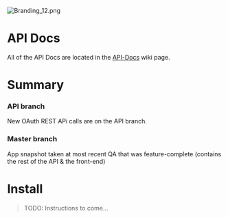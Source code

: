 ![Branding_12.png](http://i.imgur.com/5o0da.png)

# API Docs

All of the API Docs are located in the [API-Docs](https://github.com/balderdashy/olympus-blackops/wiki/API-Docs)
wiki page.


# Summary

### API branch
New OAuth REST APi calls are on the API branch.

### Master branch
App snapshot taken at most recent QA that was feature-complete
(contains the rest of the API & the front-end)


# Install

> TODO: Instructions to come...




<!--

# Installation on a new server
https://gist.github.com/a831dcacddaab5add48b

```
# Import demo data
mysql -u USER -pPASSWORD YOUROLYMPUSDB < olympus2.sql
```



# Installation on a local dev box

You need to have mysql installed, then run the sql script "wipeDb.sql"

Then copy localConfig.ex.js to localConfig.js and configure the app to use your empty database (called olympus),

Then do node olympus.js
-->
